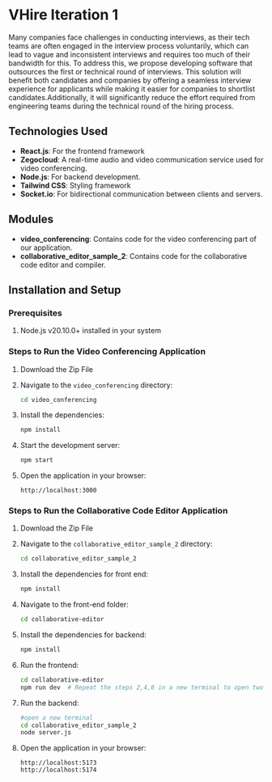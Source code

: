 # VHire Iteration 1
Many companies face challenges in conducting interviews, as their tech teams are often engaged in the interview process voluntarily, which can lead to vague and inconsistent interviews and requires too much of their bandwidth for this. To address this, we propose developing software that outsources the first or technical round of interviews. This solution will benefit both candidates and companies by offering a seamless interview experience for applicants while making it easier for companies to shortlist candidates.Additionally, it will significantly reduce the effort required from engineering teams during the technical round of the hiring process.

## Technologies Used

- **React.js**: For the frontend framework
- **Zegocloud**: A real-time audio and video communication service used for video conferencing.
- **Node.js**: For backend development.
- **Tailwind CSS**: Styling framework
- **Socket.io**: For bidirectional communication between clients and servers.

## Modules

- **video_conferencing**: Contains code for the video conferencing part of our application.
- **collaborative_editor_sample_2**: Contains code for the collaborative code editor and compiler.

## Installation and Setup
### Prerequisites
1. Node.js v20.10.0+ installed in your system


### Steps to Run the Video Conferencing Application
1. Download the Zip File

2. Navigate to the `video_conferencing` directory:
   ```bash
   cd video_conferencing
   ```
3. Install the dependencies:
   ```bash
   npm install
   ```
4. Start the development server:
   ```bash
   npm start
   ```
5. Open the application in your browser:
   ```
   http://localhost:3000
   ```

### Steps to Run the Collaborative Code Editor Application
1. Download the Zip File

2. Navigate to the `collaborative_editor_sample_2` directory:
   ```bash
   cd collaborative_editor_sample_2
   ```
  
3. Install the dependencies for front end:
   ```bash
   npm install
   ```
4. Navigate to the front-end folder:
   ```bash
   cd collaborative-editor
   ```
5. Install the dependencies for backend:
   ```bash
   npm install
   ```
6. Run the frontend:
   ```bash
   cd collaborative-editor
   npm run dev  # Repeat the steps 2,4,6 in a new terminal to open two different frontend instances
   ```
7. Run the backend:
   ```bash
   #open a new terminal
   cd collaborative_editor_sample_2 
   node server.js
   ```
9. Open the application in your browser:
   ```
   http://localhost:5173
   http://localhost:5174
   ```
